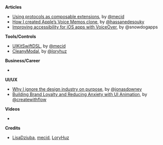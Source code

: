
**Articles**

* [Using protocols as composable extensions](https://mecid.github.io/2019/01/17/using-protocols-as-composable-extensions/), by [@mecid](https://twitter.com/mecid)
* [How I created Apple’s Voice Memos clone](https://medium.com/flawless-app-stories/how-i-created-apples-voice-memos-clone-b6cd6d65f580), by [@hassanedesouky](https://twitter.com/hassanedesouky)
* [Improving accessibility for iOS apps with VoiceOver](https://medium.com/snowdog-labs/improving-accessibility-for-ios-app-part-2-33a0ecd9a500), by @snowdogapps

**Tools/Controls**

* [UIKitSwiftDSL](https://github.com/mecid/UIKitSwiftDSL), by [@mecid](https://twitter.com/mecid)
* [CleanyModal](https://github.com/loryhuz/CleanyModal), by [@loryhuz](https://twitter.com/LoryHuz)

**Business/Career**

* 

**UI/UX**

* [Why I ignore the design industry on purpose](https://m.signalvnoise.com/why-i-ignore-the-design-industry-on-purpose/), by [@jonasdowney](https://twitter.com/jonasdowney)
* [Building Brand Loyalty and Reducing Anxiety with UI Animation](https://github.com/CocoaPods/Rome), by [@createwithflow](https://twitter.com/createwithflow)

**Videos**

* 

**Credits**

* [LisaDziuba](https://github.com/lisadziuba), [mecid](https://github.com/mecid), [LoryHuz](https://github.com/loryhuz)
